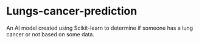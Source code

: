 # Lungs-cancer-prediction
An AI model created using Scikit-learn to determine if someone has a lung cancer or not based on some data.
